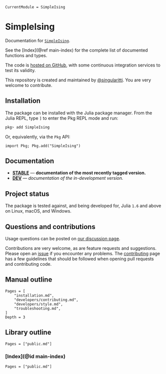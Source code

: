 ```@meta
CurrentModule = SimpleIsing
```

# SimpleIsing

Documentation for [`SimpleIsing`](https://github.com/singularitti/SimpleIsing.jl).

See the [Index](@ref main-index) for the complete list of documented functions
and types.

The code is [hosted on GitHub](https://github.com/singularitti/SimpleIsing.jl),
with some continuous integration services to test its validity.

This repository is created and maintained by [@singularitti](https://github.com/singularitti).
You are very welcome to contribute.

## Installation

The package can be installed with the Julia package manager.
From the Julia REPL, type `]` to enter the Pkg REPL mode and run:

```julia
pkg> add SimpleIsing
```

Or, equivalently, via the `Pkg` API:

```@repl
import Pkg; Pkg.add("SimpleIsing")
```

## Documentation

- [**STABLE**](https://singularitti.github.io/SimpleIsing.jl/stable) — **documentation of the most recently tagged version.**
- [**DEV**](https://singularitti.github.io/SimpleIsing.jl/dev) — _documentation of the in-development version._

## Project status

The package is tested against, and being developed for, Julia `1.6` and above on Linux,
macOS, and Windows.

## Questions and contributions

Usage questions can be posted on
[our discussion page](https://github.com/singularitti/SimpleIsing.jl/discussions).

Contributions are very welcome, as are feature requests and suggestions. Please open an
[issue](https://github.com/singularitti/SimpleIsing.jl/issues)
if you encounter any problems. The [contributing](@ref) page has
a few guidelines that should be followed when opening pull requests and contributing code.

## Manual outline

```@contents
Pages = [
    "installation.md",
    "developers/contributing.md",
    "developers/style.md",
    "troubleshooting.md",
]
Depth = 3
```

## Library outline

```@contents
Pages = ["public.md"]
```

### [Index](@id main-index)

```@index
Pages = ["public.md"]
```
